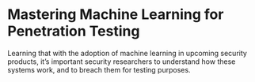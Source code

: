 # Mastering Machine Learning for Penetration Testing

Learning that with the adoption of machine learning in upcoming security products, it’s important security researchers to understand how these systems work, and to breach them for testing purposes.
